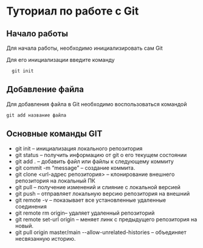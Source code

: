 # Туториал по работе с Git

## Начало работы

Для начала работы, необходимо инициализировать сам Git

Для его инициализации введите команду 

```
  git init
```

## Добавление файла

Для добавления файла в Git необходимо воспользоваться командой 

```
git add название файла
```

## Основные команды GIT
- git init – инициализация локального репозитория
- git status – получить информацию от git о его текущем состоянии
- git add . – добавить файл или файлы к следующему коммиту
- git commit -m “message” – создание коммита.
- git clone <url-адрес репозитория> – клонирование внешнего репозитория на  локальный ПК
- git pull – получение изменений и слияние с локальной версией
- git push – отправляет локальную версию репозитория на внешний
- git remote -v – показывает все установленные удаленные соединения
- git remote rm origin– удаляет удаленный репозиторий
- git remote set-url origin <remote-url> – меняет линк с предыдущего репозитория на новый.
- git pull origin master/main --allow-unrelated-histories – объединяет несвязанную историю.
